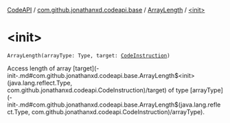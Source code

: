 [CodeAPI](../../index.md) / [com.github.jonathanxd.codeapi.base](../index.md) / [ArrayLength](index.md) / [&lt;init&gt;](.)

# &lt;init&gt;

`ArrayLength(arrayType: Type, target: `[`CodeInstruction`](../../com.github.jonathanxd.codeapi/-code-instruction.md)`)`

Access length of array [target](-init-.md#com.github.jonathanxd.codeapi.base.ArrayLength$<init>(java.lang.reflect.Type, com.github.jonathanxd.codeapi.CodeInstruction)/target) of type [arrayType](-init-.md#com.github.jonathanxd.codeapi.base.ArrayLength$<init>(java.lang.reflect.Type, com.github.jonathanxd.codeapi.CodeInstruction)/arrayType).


